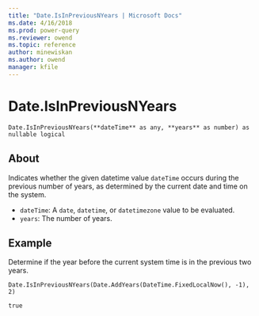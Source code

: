 ```yaml
---
title: "Date.IsInPreviousNYears | Microsoft Docs"
ms.date: 4/16/2018
ms.prod: power-query
ms.reviewer: owend
ms.topic: reference
author: minewiskan
ms.author: owend
manager: kfile
---
```

# Date.IsInPreviousNYears
`Date.IsInPreviousNYears(**dateTime** as any, **years** as number) as nullable logical`
## About
Indicates whether the given datetime value `dateTime` occurs during the previous number of years, as determined by the current date and time on the system. 
* `dateTime`: A `date`, `datetime`, or `datetimezone` value to be evaluated.
* `years`: The number of years.

## Example 
Determine if the year before the current system time is in the previous two years.

`Date.IsInPreviousNYears(Date.AddYears(DateTime.FixedLocalNow(), -1), 2)`

`true`


